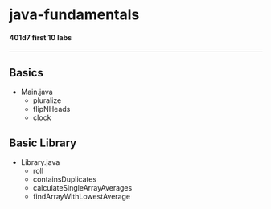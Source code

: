 # java-fundamentals

#### 401d7 first 10 labs

-----------------------------------------------
## Basics
  - Main.java
    - pluralize
    - flipNHeads
    - clock
    
## Basic Library
  - Library.java
    - roll
    - containsDuplicates
    - calculateSingleArrayAverages
    - findArrayWithLowestAverage

